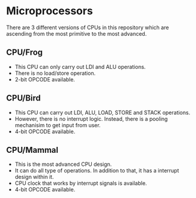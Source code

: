 # Microprocessors

There are 3 different versions of CPUs in this repository which are ascending from the most primitive to the most advanced.

## CPU/Frog
- This CPU can only carry out LDI and ALU operations.
- There is no load/store operation.
- 2-bit OPCODE available.

## CPU/Bird
- This CPU can carry out LDI, ALU, LOAD, STORE and STACK operations.
- However, there is no interrupt logic. Instead, there is a pooling mechanisim to get input from user.
- 4-bit OPCODE available.

## CPU/Mammal
- This is the most advanced CPU design.
- It can do all type of operations. In addition to that, it has a interrupt design within it.
- CPU clock that works by interrupt signals is available.
- 4-bit OPCODE available.
